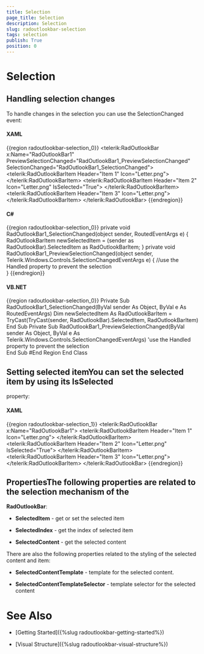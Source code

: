 ```yaml
---
title: Selection
page_title: Selection
description: Selection
slug: radoutlookbar-selection
tags: selection
publish: True
position: 0
---
```


# Selection



## Handling selection changes

To handle changes in the selection you can use the SelectionChanged
event: 

#### __XAML__

{{region radoutlookbar-selection_0}}
	        <telerik:RadOutlookBar x:Name="RadOutlookBar1" 
	                               PreviewSelectionChanged="RadOutlookBar1_PreviewSelectionChanged"
	                               SelectionChanged="RadOutlookBar1_SelectionChanged">
	            <telerik:RadOutlookBarItem Header="Item 1" Icon="Letter.png">
	                <TextBlock Text="Item 1 Content" />
	            </telerik:RadOutlookBarItem>
	            <telerik:RadOutlookBarItem Header="Item 2" 
	                                       Icon="Letter.png"
	                                       IsSelected="True">
	                <TextBlock Text="Item 2 Content" />
	            </telerik:RadOutlookBarItem>
	            <telerik:RadOutlookBarItem Header="Item 3" Icon="Letter.png">
	                <TextBlock Text="Item 3 Content" />
	            </telerik:RadOutlookBarItem>
	        </telerik:RadOutlookBar>
	{{endregion}}



#### __C#__

{{region radoutlookbar-selection_0}}
			private void RadOutlookBar1_SelectionChanged(object sender, RoutedEventArgs e)
			{
				RadOutlookBarItem newSelectedItem = (sender as
				RadOutlookBar).SelectedItem as RadOutlookBarItem;
			}
			private void RadOutlookBar1_PreviewSelectionChanged(object sender, Telerik.Windows.Controls.SelectionChangedEventArgs e)
			{
				//use the Handled property to prevent the selection           
			}
	{{endregion}}



#### __VB.NET__

{{region radoutlookbar-selection_0}}
		Private Sub RadOutlookBar1_SelectionChanged(ByVal sender As Object, ByVal e As RoutedEventArgs)
			Dim newSelectedItem As RadOutlookBarItem = TryCast(TryCast(sender, RadOutlookBar).SelectedItem, RadOutlookBarItem)
		End Sub
		Private Sub RadOutlookBar1_PreviewSelectionChanged(ByVal sender As Object, ByVal e As Telerik.Windows.Controls.SelectionChangedEventArgs)
			'use the Handled property to prevent the selection           
		End Sub
	#End Region
	End Class



## Setting selected itemYou can set the selected item by using its __IsSelected__
property:
        

#### __XAML__

{{region radoutlookbar-selection_1}}
	        <telerik:RadOutlookBar x:Name="RadOutlookBar1">
	            <telerik:RadOutlookBarItem Header="Item 1" Icon="Letter.png">
	                <TextBlock Text="Item 1 Content" />
	            </telerik:RadOutlookBarItem>
	            <telerik:RadOutlookBarItem Header="Item 2" 
	                                       Icon="Letter.png"
	                                       IsSelected="True">
	                <TextBlock Text="Item 2 Content" />
	            </telerik:RadOutlookBarItem>
	            <telerik:RadOutlookBarItem Header="Item 3" Icon="Letter.png">
	                <TextBlock Text="Item 3 Content" />
	            </telerik:RadOutlookBarItem>
	        </telerik:RadOutlookBar>
	{{endregion}}



## PropertiesThe following properties are related to the selection mechanism of the
__RadOutlookBar__:
        

* __SelectedItem__ - get or set the selected item

* __SelectedIndex__ - get the index of selected item

* __SelectedContent__ - get the selected content

There are also the following properties related to the styling of the
selected content and item:

* __SelectedContentTemplate__ - template for the selected
    content.

* __SelectedContentTemplateSelector__ - template selector
    for the selected content

# See Also

 * [Getting Started]({%slug radoutlookbar-getting-started%})

 * [Visual Structure]({%slug radoutlookbar-visual-structure%})
